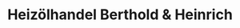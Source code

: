 ---
title: "Heizölhandel Berthold & Heinrich"
url: /rabenau/heizoelhandel-berthold-und-heinrich/
shop: Treibstoff
---